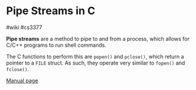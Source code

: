 # Pipe Streams in C
#wiki #cs3377 

**Pipe streams** are a method to pipe to and from a process, which allows for C/C++ programs to run shell commands. 

The C functions to perform this are `popen()` and `pclose()`, which return a pointer to a `FILE` struct. As such, they operate very similar to `fopen()` and `fclose()`.

[Manual page](https://man7.org/linux/man-pages/man3/popen.3.html)